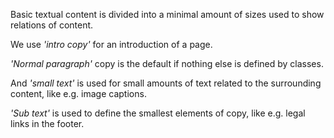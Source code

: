 Basic textual content is divided into a minimal amount of sizes used to show relations of content.

We use *'intro copy'* for an introduction of a page.

*'Normal paragraph'* copy is the default if nothing else is defined by classes.

And *'small text'* is used for small amounts of text related to the surrounding content, like e.g. image captions.

*'Sub text'* is used to define the smallest elements of copy, like e.g. legal links in the footer.
